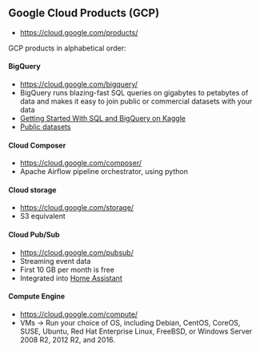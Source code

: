 ## Google Cloud Products (GCP)
* https://cloud.google.com/products/

GCP products in alphabetical order:

#### BigQuery
* https://cloud.google.com/bigquery/
* BigQuery runs blazing-fast SQL queries on gigabytes to petabytes of data and makes it easy to join public or commercial datasets with your data
* [Getting Started With SQL and BigQuery on Kaggle](https://www.kaggle.com/dansbecker/getting-started-with-sql-and-bigquery)
* [Public datasets](https://www.reddit.com/r/bigquery/wiki/datasets)

#### Cloud Composer
* https://cloud.google.com/composer/
* Apache Airflow pipeline orchestrator, using python

#### Cloud storage
* https://cloud.google.com/storage/
* S3 equivalent

#### Cloud Pub/Sub
* https://cloud.google.com/pubsub/
* Streaming event data
* First 10 GB per month is free
* Integrated into [Home Assistant](https://www.home-assistant.io/components/google_pubsub/)

#### Compute Engine
* https://cloud.google.com/compute/
* VMs -> Run your choice of OS, including Debian, CentOS, CoreOS, SUSE, Ubuntu, Red Hat Enterprise Linux, FreeBSD, or Windows Server 2008 R2, 2012 R2, and 2016. 